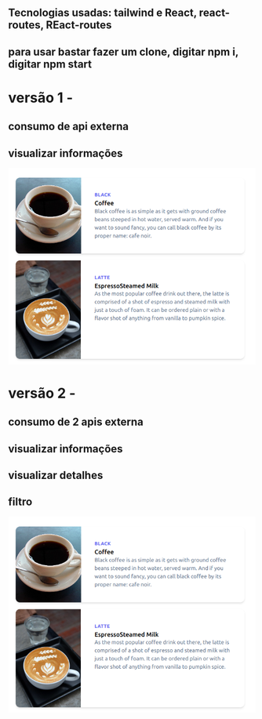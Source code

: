 ## Tecnologias usadas: tailwind e React, react-routes, REact-routes
## para usar bastar fazer um clone, digitar npm i, digitar npm start


# versão 1 - 
## consumo de api externa
## visualizar informações

<img src="./img1.png"/>

# versão 2 - 
## consumo de 2 apis externa 
## visualizar informações
## visualizar detalhes
## filtro

<img src="./img1.png"/>
